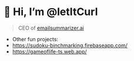 # 👋 Hi, I’m @letItCurl
> CEO of [emailsummarizer.ai](https://emailsummarizer.ai)

- Other fun projects:
- https://sudoku-binchmarking.firebaseapp.com/
- https://gameoflife-ts.web.app/

<!---
letItCurl/letItCurl is a ✨ special ✨ repository because its `README.md` (this file) appears on your GitHub profile.
You can click the Preview link to take a look at your changes.
--->
